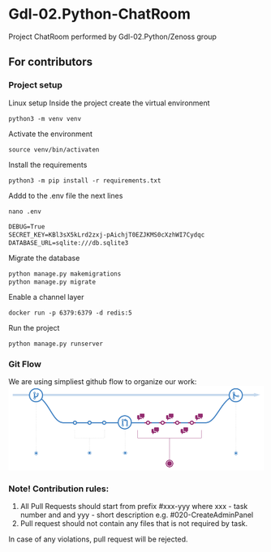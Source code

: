 # Gdl-02.Python-ChatRoom
Project ChatRoom performed by Gdl-02.Python/Zenoss group

## For contributors
### Project setup
Linux setup
Inside the project create the virtual environment 
```
python3 -m venv venv
```
Activate the environment
```
source venv/bin/activaten
```
Install the requirements
```
python3 -m pip install -r requirements.txt
```
Addd to the .env file the next lines
```
nano .env
```
```
DEBUG=True
SECRET_KEY=KBl3sX5kLrd2zxj-pAichjT0EZJKMS0cXzhWI7Cydqc
DATABASE_URL=sqlite:///db.sqlite3
```
Migrate the database
```
python manage.py makemigrations
python manage.py migrate
```
Enable a channel layer
```
docker run -p 6379:6379 -d redis:5
```
Run the project
```
python manage.py runserver
```
### Git Flow
We are using simpliest github flow to organize our work:
![Git Flow Ilustration](https://github.com/mehalyna/Share-images/blob/main/68747470733a2f2f7363696c6966656c61622e6769746875622e696f2f736f6674776172652d646576656c6f706d656e742f696d672f6769746875622d666c6f772e706e67.png)

### Note! Contribution rules:
1. All Pull Requests should start from prefix #xxx-yyy where xxx - task number and and yyy - short description e.g. #020-CreateAdminPanel
2. Pull request should not contain any files that is not required by task.

In case of any violations, pull request will be rejected.
